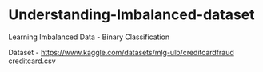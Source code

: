 # Understanding-Imbalanced-dataset
Learning Imbalanced Data - Binary Classification

Dataset - https://www.kaggle.com/datasets/mlg-ulb/creditcardfraud
creditcard.csv
